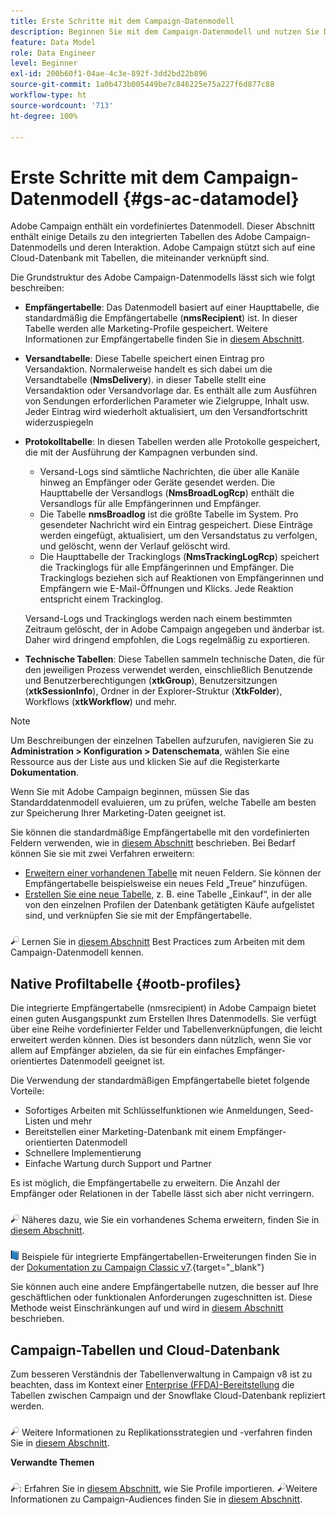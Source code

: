 ```yaml
---
title: Erste Schritte mit dem Campaign-Datenmodell
description: Beginnen Sie mit dem Campaign-Datenmodell und nutzen Sie Daten aus Ihren Quellen, um Ihre Kommunikations- und Marketing-Ergebnisse zu nutzen.
feature: Data Model
role: Data Engineer
level: Beginner
exl-id: 200b60f1-04ae-4c3e-892f-3dd2bd22b896
source-git-commit: 1a0b473b005449be7c846225e75a227f6d877c88
workflow-type: ht
source-wordcount: '713'
ht-degree: 100%

---
```


# Erste Schritte mit dem Campaign-Datenmodell {#gs-ac-datamodel}

Adobe Campaign enthält ein vordefiniertes Datenmodell. Dieser Abschnitt enthält einige Details zu den integrierten Tabellen des Adobe Campaign-Datenmodells und deren Interaktion. Adobe Campaign stützt sich auf eine Cloud-Datenbank mit Tabellen, die miteinander verknüpft sind.

Die Grundstruktur des Adobe Campaign-Datenmodells lässt sich wie folgt beschreiben:

* **Empfängertabelle**: Das Datenmodell basiert auf einer Haupttabelle, die standardmäßig die Empfängertabelle (**nmsRecipient**) ist. In dieser Tabelle werden alle Marketing-Profile gespeichert. Weitere Informationen zur Empfängertabelle finden Sie in [diesem Abschnitt](#ootb-profiles).

* **Versandtabelle**: Diese Tabelle speichert einen Eintrag pro Versandaktion. Normalerweise handelt es sich dabei um die Versandtabelle (**NmsDelivery**). in dieser Tabelle stellt eine Versandaktion oder Versandvorlage dar. Es enthält alle zum Ausführen von Sendungen erforderlichen Parameter wie Zielgruppe, Inhalt usw. Jeder Eintrag wird wiederholt aktualisiert, um den Versandfortschritt widerzuspiegeln

* **Protokolltabelle**: In diesen Tabellen werden alle Protokolle gespeichert, die mit der Ausführung der Kampagnen verbunden sind.

   * Versand-Logs sind sämtliche Nachrichten, die über alle Kanäle hinweg an Empfänger oder Geräte gesendet werden. Die Haupttabelle der Versandlogs (**NmsBroadLogRcp**) enthält die Versandlogs für alle Empfängerinnen und Empfänger.
   * Die Tabelle **nmsBroadlog** ist die größte Tabelle im System. Pro gesendeter Nachricht wird ein Eintrag gespeichert. Diese Einträge werden eingefügt, aktualisiert, um den Versandstatus zu verfolgen, und gelöscht, wenn der Verlauf gelöscht wird.
   * Die Haupttabelle der Trackinglogs (**NmsTrackingLogRcp**) speichert die Trackinglogs für alle Empfängerinnen und Empfänger. Die Trackinglogs beziehen sich auf Reaktionen von Empfängerinnen und Empfängern wie E-Mail-Öffnungen und Klicks. Jede Reaktion entspricht einem Trackinglog.

  Versand-Logs und Trackinglogs werden nach einem bestimmten Zeitraum gelöscht, der in Adobe Campaign angegeben und änderbar ist. Daher wird dringend empfohlen, die Logs regelmäßig zu exportieren.

* **Technische Tabellen**: Diese Tabellen sammeln technische Daten, die für den jeweiligen Prozess verwendet werden, einschließlich Benutzende und Benutzerberechtigungen (**xtkGroup**), Benutzersitzungen (**xtkSessionInfo**), Ordner in der Explorer-Struktur (**XtkFolder**), Workflows (**xtkWorkflow**) und mehr.

>[!NOTE]
>
>Um Beschreibungen der einzelnen Tabellen aufzurufen, navigieren Sie zu **Administration > Konfiguration > Datenschemata**, wählen Sie eine Ressource aus der Liste aus und klicken Sie auf die Registerkarte **Dokumentation**.

Wenn Sie mit Adobe Campaign beginnen, müssen Sie das Standarddatenmodell evaluieren, um zu prüfen, welche Tabelle am besten zur Speicherung Ihrer Marketing-Daten geeignet ist.

Sie können die standardmäßige Empfängertabelle mit den vordefinierten Feldern verwenden, wie in [diesem Abschnitt](#ootb-profiles) beschrieben. Bei Bedarf können Sie sie mit zwei Verfahren erweitern:

* [Erweitern einer vorhandenen Tabelle](extend-schema.md) mit neuen Feldern. Sie können der Empfängertabelle beispielsweise ein neues Feld „Treue“ hinzufügen.
* [Erstellen Sie eine neue Tabelle](create-schema.md), z. B. eine Tabelle „Einkauf“, in der alle von den einzelnen Profilen der Datenbank getätigten Käufe aufgelistet sind, und verknüpfen Sie sie mit der Empfängertabelle.

![](../assets/do-not-localize/glass.png) Lernen Sie in [diesem Abschnitt](datamodel-best-practices.md) Best Practices zum Arbeiten mit dem Campaign-Datenmodell kennen.

## Native Profiltabelle {#ootb-profiles}

Die integrierte Empfängertabelle (nmsrecipient) in Adobe Campaign bietet einen guten Ausgangspunkt zum Erstellen Ihres Datenmodells. Sie verfügt über eine Reihe vordefinierter Felder und Tabellenverknüpfungen, die leicht erweitert werden können. Dies ist besonders dann nützlich, wenn Sie vor allem auf Empfänger abzielen, da sie für ein einfaches Empfänger-orientiertes Datenmodell geeignet ist.

Die Verwendung der standardmäßigen Empfängertabelle bietet folgende Vorteile:

* Sofortiges Arbeiten mit Schlüsselfunktionen wie Anmeldungen, Seed-Listen und mehr
* Bereitstellen einer Marketing-Datenbank mit einem Empfänger-orientierten Datenmodell
* Schnellere Implementierung
* Einfache Wartung durch Support und Partner

Es ist möglich, die Empfängertabelle zu erweitern. Die Anzahl der Empfänger oder Relationen in der Tabelle lässt sich aber nicht verringern.

![](../assets/do-not-localize/glass.png) Näheres dazu, wie Sie ein vorhandenes Schema erweitern, finden Sie in [diesem Abschnitt](extend-schema.md).

![](../assets/do-not-localize/book.png) Beispiele für integrierte Empfängertabellen-Erweiterungen finden Sie in der [Dokumentation zu Campaign Classic v7](https://experienceleague.adobe.com/docs/campaign-classic/using/configuring-campaign-classic/editing-schemas/examples-of-schemas-edition.html?lang=de#extending-a-table).{target="_blank"}

Sie können auch eine andere Empfängertabelle nutzen, die besser auf Ihre geschäftlichen oder funktionalen Anforderungen zugeschnitten ist. Diese Methode weist Einschränkungen auf und wird in [diesem Abschnitt](custom-recipient.md) beschrieben.

## Campaign-Tabellen und Cloud-Datenbank

Zum besseren Verständnis der Tabellenverwaltung in Campaign v8 ist zu beachten, dass im Kontext einer [Enterprise (FFDA)-Bereitstellung](../architecture/enterprise-deployment.md) die Tabellen zwischen Campaign und der Snowflake Cloud-Datenbank repliziert werden.

![](../assets/do-not-localize/glass.png) Weitere Informationen zu Replikationsstrategien und -verfahren finden Sie in [diesem Abschnitt](../architecture/replication.md).

**Verwandte Themen**

![](../assets/do-not-localize/glass.png): Erfahren Sie in [diesem Abschnitt](../start/import.md), wie Sie Profile importieren.
![](../assets/do-not-localize/glass.png)Weitere Informationen zu Campaign-Audiences finden Sie in [diesem Abschnitt](../start/audiences.md).
